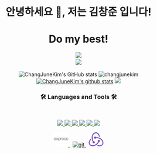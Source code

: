 
<div align="center"> 
  <h1 align="center">안녕하세요 👋, 저는 김창준 입니다!</h1>
  <h1 align="center">Do my best!</h3>  
  <a href="https://github.com/ChangJuneKim"><img src="https://hits.seeyoufarm.com/api/count/incr/badge.svg?url=https%3A%2F%2Fgithub.com%2FChangJuneKim%2Fhit-counter&count_bg=%23146ABD&title_bg=%231AACC9&icon=waze.svg&icon_color=%23E9E6E6&title=hits&edge_flat=false"/></a>  
  <div><img src="https://i2.wp.com/i.giphy.com/media/sTUWqCKtxd01W/giphy.gif"/></div>

  ![ChangJuneKim's GitHub stats](https://github-readme-stats.vercel.app/api?username=ChangJuneKim&show_icons=true)
  <img src="https://github-readme-streak-stats.herokuapp.com/?user=changjunekim&" alt="changjunekim" />
  [![ChangJuneKim's github stats](https://github-readme-stats.vercel.app/api/top-langs/?username=ChangJuneKim&show_icons=true&hide_border=true&title_color=004386&icon_color=004386&layout=compact)](https://github.com/ChangJuneKim)
  <img src="http://mazassumnida.wtf/api/v2/generate_badge?boj=kchang6869">
  <h3 align="center"><b>🛠 Languages and Tools 🛠</b></h3>
  </br>
  <p align="center">
    <a href="https://developer.mozilla.org/ko/docs/Web/HTML" target="_blank">
      <img src="https://img.shields.io/badge/HTML5-E34F26?style=flat-square&logo=HTML5&logoColor=white"/>
  </a>
    <a href="https://developer.mozilla.org/ko/docs/Web/CSS" target="_blank">
      <img src="https://img.shields.io/badge/CSS3-1572B6?style=flat-square&logo=CSS3&logoColor=white"/>
  </a>
    <a href="https://developer.mozilla.org/ko/docs/Web/javascript" target="_blank">
      <img src="https://img.shields.io/badge/JavaScript-F7DF1E?style=flat-square&logo=JavaScript&logoColor=white"/>
  </a>
    <a href="https://ko.reactjs.org/" target="_blank">
      <img src="https://img.shields.io/badge/React-61DAFB?style=flat-square&logo=React&logoColor=white"/>
  </a>
    <a href="https://nodejs.org/ko/" target="_blank">
      <img src="https://img.shields.io/badge/Node.js-339933?style=flat-square&logo=Node.js&logoColor=white"/>
  </a>
    <a href="https://www.mongodb.com/kr" target="_blank">
      <img src="https://img.shields.io/badge/MongoDB-47A248?style=flat-square&logo=MongoDB&logoColor=white"/>
  </a>
    <p align="center">  
      <a href="https://expressjs.com" target="_blank" rel="noreferrer">
        <img src="https://raw.githubusercontent.com/devicons/devicon/master/icons/express/express-original-wordmark.svg" alt="express" width="40" height="40"/>
      </a> &nbsp; 
      <a href="https://git-scm.com/" target="_blank" rel="noreferrer"> 
        <img src="https://www.vectorlogo.zone/logos/git-scm/git-scm-icon.svg" alt="git" width="40" height="40"/> 
      </a> &nbsp;
      <a href="https://redux.js.org" target="_blank" rel="noreferrer">
        <img src="https://raw.githubusercontent.com/devicons/devicon/master/icons/redux/redux-original.svg" alt="redux" width="40" height="40"/> 
      </a>
  </p>
    <!-- <a href="https://www.naver.com/" target="_blank"><img src="https://img.shields.io/badge/JavaScript-F7DF1E?style=flat-square&logo=JavaScript&logoColor=white"/></a> -->
  </p>
</div>
